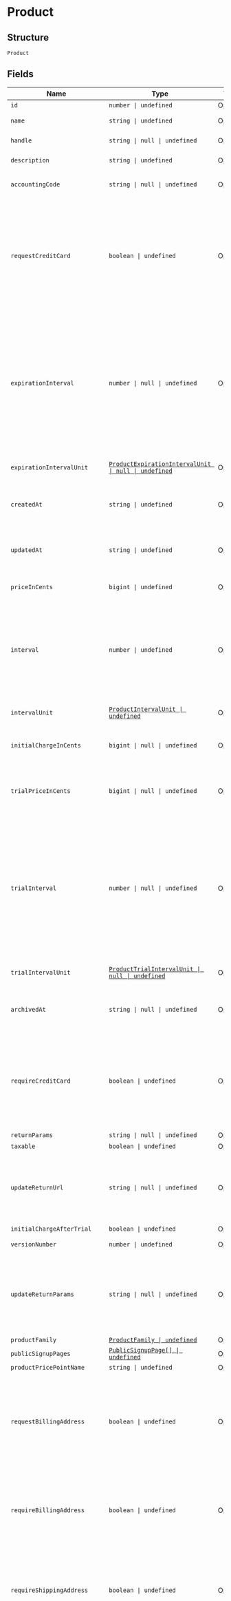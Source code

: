 
# Product

## Structure

`Product`

## Fields

| Name | Type | Tags | Description |
|  --- | --- | --- | --- |
| `id` | `number \| undefined` | Optional | - |
| `name` | `string \| undefined` | Optional | The product name |
| `handle` | `string \| null \| undefined` | Optional | The product API handle |
| `description` | `string \| undefined` | Optional | The product description |
| `accountingCode` | `string \| null \| undefined` | Optional | E.g. Internal ID or SKU Number |
| `requestCreditCard` | `boolean \| undefined` | Optional | Deprecated value that can be ignored unless you have legacy hosted pages. For Public Signup Page users, please read this attribute from under the signup page. |
| `expirationInterval` | `number \| null \| undefined` | Optional | A numerical interval for the length a subscription to this product will run before it expires. See the description of interval for a description of how this value is coupled with an interval unit to calculate the full interval |
| `expirationIntervalUnit` | [`ProductExpirationIntervalUnit \| null \| undefined`](../../doc/models/containers/product-expiration-interval-unit.md) | Optional | This is a container for one-of cases. |
| `createdAt` | `string \| undefined` | Optional | Timestamp indicating when this product was created |
| `updatedAt` | `string \| undefined` | Optional | Timestamp indicating when this product was last updated |
| `priceInCents` | `bigint \| undefined` | Optional | The product price, in integer cents |
| `interval` | `number \| undefined` | Optional | The numerical interval. i.e. an interval of ‘30’ coupled with an interval_unit of day would mean this product would renew every 30 days |
| `intervalUnit` | [`ProductIntervalUnit \| undefined`](../../doc/models/containers/product-interval-unit.md) | Optional | This is a container for one-of cases. |
| `initialChargeInCents` | `bigint \| null \| undefined` | Optional | The up front charge you have specified. |
| `trialPriceInCents` | `bigint \| null \| undefined` | Optional | The price of the trial period for a subscription to this product, in integer cents. |
| `trialInterval` | `number \| null \| undefined` | Optional | A numerical interval for the length of the trial period of a subscription to this product. See the description of interval for a description of how this value is coupled with an interval unit to calculate the full interval |
| `trialIntervalUnit` | [`ProductTrialIntervalUnit \| null \| undefined`](../../doc/models/containers/product-trial-interval-unit.md) | Optional | This is a container for one-of cases. |
| `archivedAt` | `string \| null \| undefined` | Optional | Timestamp indicating when this product was archived |
| `requireCreditCard` | `boolean \| undefined` | Optional | Boolean that controls whether a payment profile is required to be entered for customers wishing to sign up on this product. |
| `returnParams` | `string \| null \| undefined` | Optional | - |
| `taxable` | `boolean \| undefined` | Optional | - |
| `updateReturnUrl` | `string \| null \| undefined` | Optional | The url to which a customer will be returned after a successful account update |
| `initialChargeAfterTrial` | `boolean \| undefined` | Optional | - |
| `versionNumber` | `number \| undefined` | Optional | The version of the product |
| `updateReturnParams` | `string \| null \| undefined` | Optional | The parameters will append to the url after a successful account update. See [help documentation](https://help.chargify.com/products/product-editing.html#return-parameters-after-account-update) |
| `productFamily` | [`ProductFamily \| undefined`](../../doc/models/product-family.md) | Optional | - |
| `publicSignupPages` | [`PublicSignupPage[] \| undefined`](../../doc/models/public-signup-page.md) | Optional | - |
| `productPricePointName` | `string \| undefined` | Optional | - |
| `requestBillingAddress` | `boolean \| undefined` | Optional | A boolean indicating whether to request a billing address on any Self-Service Pages that are used by subscribers of this product. |
| `requireBillingAddress` | `boolean \| undefined` | Optional | A boolean indicating whether a billing address is required to add a payment profile, especially at signup. |
| `requireShippingAddress` | `boolean \| undefined` | Optional | A boolean indicating whether a shipping address is required for the customer, especially at signup. |
| `taxCode` | `string \| null \| undefined` | Optional | A string representing the tax code related to the product type. This is especially important when using the Avalara service to tax based on locale. This attribute has a max length of 10 characters. |
| `defaultProductPricePointId` | `number \| undefined` | Optional | - |
| `useSiteExchangeRate` | `boolean \| null \| undefined` | Optional | - |
| `itemCategory` | `string \| null \| undefined` | Optional | One of the following: Business Software, Consumer Software, Digital Services, Physical Goods, Other |
| `productPricePointId` | `number \| undefined` | Optional | - |
| `productPricePointHandle` | `string \| null \| undefined` | Optional | - |

## Example (as JSON)

```json
{
  "id": 180,
  "name": "name4",
  "handle": "handle0",
  "description": "description4",
  "accounting_code": "accounting_code0"
}
```

